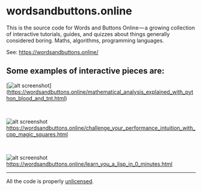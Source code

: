 # wordsandbuttons.online

This is the source code for Words and Buttons Online — a growing collection of interactive tutorials, guides, and quizzes about things generally considered boring. Maths, algorithms, programming languages.

See: https://wordsandbuttons.online/

## Some examples of interactive pieces are:

[![alt screenshot](https://github.com/akalenuk/wordsandbuttons/blob/master/images/mathematical_analysis_explained_with_python_blood_and_tnt.png)]
(https://wordsandbuttons.online/mathematical_analysis_explained_with_python_blood_and_tnt.html)

&nbsp;

![alt screenshot](https://github.com/akalenuk/wordsandbuttons/blob/master/images/challenge_your_performance_intuition_with_cpp_magic_squares.png)
https://wordsandbuttons.online/challenge_your_performance_intuition_with_cpp_magic_squares.html

&nbsp;

![alt screenshot](https://github.com/akalenuk/wordsandbuttons/blob/master/images/learn_you_a_lisp_in_0_minutes.png)
https://wordsandbuttons.online/learn_you_a_lisp_in_0_minutes.html

---

All the code is properly <a href="http://unlicense.org/">unlicensed</a>. 
